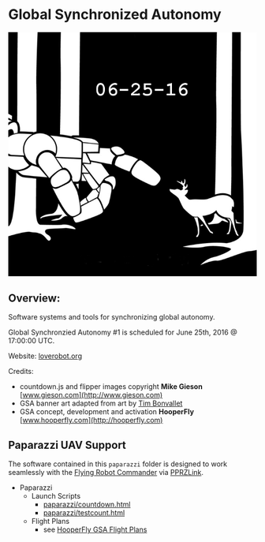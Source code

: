 # Global Synchronized Autonomy
![Alt Global Synchronized Autonomy](gsa_one_banner.png?raw=true "Global Synchronized Autonomy")

## Overview:
Software systems and tools for synchronizing global autonomy.

Global Synchronzied Autonomy #1 is scheduled for June 25th, 2016 @ 17:00:00 UTC.

Website: [loverobot.org](http://loverobot.org/)

Credits:

- countdown.js and flipper images copyright **Mike Gieson** [www.gieson.com](http://www.gieson.com)
- GSA banner art adapted from art by [Tim Bonvallet](http://bonvallet.deviantart.com/)
- GSA concept, development and activation **HooperFly** [www.hooperfly.com](http://hooperfly.com)

## Paparazzi UAV Support
The software contained in this `paparazzi` folder is designed to work seamlessly with the [Flying Robot Commander](https://github.com/paparazzi/flyingrobotcommander) via [PPRZLink](https://github.com/paparazzi/pprzlink).

- Paparazzi
    - Launch Scripts
        - [paparazzi/countdown.html](https://github.com/hooperfly/global-synchronized-autonomy/blob/master/paparazzi/countdown.html)
        - [paparazzi/testcount.html](https://github.com/hooperfly/global-synchronized-autonomy/blob/master/paparazzi/testcount.html)
    - Flight Plans
        - see [HooperFly GSA Flight Plans](https://github.com/paparazzi/paparazzi/tree/master/conf/flight_plans/HOOPERFLY)